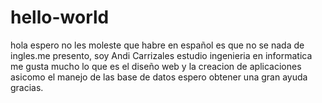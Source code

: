 # hello-world

hola espero no les moleste que habre en español es que no 
se nada de ingles.me presento, soy Andi Carrizales estudio 
ingenieria en informatica me gusta mucho lo que es el diseño
web y la creacion de aplicaciones asicomo el manejo 
de las base de datos espero obtener una gran ayuda 
gracias.
